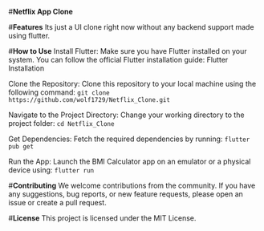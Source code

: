 #**Netflix App Clone**

#**Features**
Its just a UI clone right now without any backend support made using flutter.

#**How to Use**
Install Flutter: Make sure you have Flutter installed on your system. You can follow the official Flutter installation guide: Flutter Installation

Clone the Repository: Clone this repository to your local machine using the following command:
`git clone https://github.com/wolf1729/Netflix_Clone.git`

Navigate to the Project Directory: Change your working directory to the project folder:
`cd Netflix_Clone`

Get Dependencies: Fetch the required dependencies by running:
`flutter pub get`

Run the App: Launch the BMI Calculator app on an emulator or a physical device using:
`flutter run`

#**Contributing**
We welcome contributions from the community. If you have any suggestions, bug reports, or new feature requests, please open an issue or create a pull request.

#**License**
This project is licensed under the MIT License.

